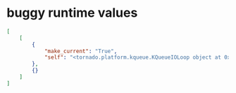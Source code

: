 # buggy runtime values

```json
[
    [
        {
            "make_current": "True",
            "self": "<tornado.platform.kqueue.KQueueIOLoop object at 0x7fec235d71d0>"
        },
        {}
    ]
]
```
